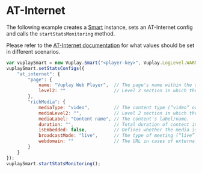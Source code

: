 # AT-Internet

The following example creates a [Smart](/api/smart.html) instance, sets an AT-Internet config and calls the `startStatsMonitoring` method.

Please refer to the [AT-Internet documentation](https://developers.atinternet-solutions.com/javascript-en/getting-started-javascript-en/tracker-initialisation-javascript-en/) for what values should be set in different scenarios.

``` javascript
var vuplaySmart = new Vuplay.Smart("<player-key>", Vuplay.LogLevel.WARN);
vuplaySmart.setStatsConfigs({
    "at_internet": {
        "page": {
            name: "Vuplay Web Player",  // The page's name within the site.
            level2: ""                  // Level 2 section in which the page is located.
        },
        "richMedia": {
            mediaType: "video",         // The content type (“video” or “audio”).
            mediaLevel2: "",            // Level 2 section in which the content is located.
            mediaLabel: "Content name", // The content's label/name.
            duration: "",               // Total duration of content in seconds (leave empty if Live). The duration must be inferior to 86400; mandatory when using a “clip”-type broadcast.
            isEmbedded: false,          // Defines whether the media is located on an external site.
            broadcastMode: "live",      // The type of meeting (“live” or “clip”).
            webdomain: ""               // The URL in cases of external placements.
        }
    }
});
vuplaySmart.startStatsMonitoring();
```
